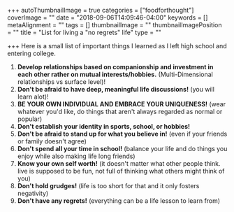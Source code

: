 +++
autoThumbnailImage = true
categories = ["foodforthought"]
coverImage = ""
date = "2018-09-06T14:09:46-04:00"
keywords = []
metaAlignment = ""
tags = []
thumbnailImage = ""
thumbnailImagePosition = ""
title = "List for living a \"no regrets\" life"
type = ""

+++
Here is a small list of important things I learned as I left high school and entering college.

<!--more-->

1.  **Develop relationships based on companionship and investment in each other rather on mutual interests/hobbies.** (Multi-Dimensional relationships vs surface level)!
2. **Don't be afraid to have deep, meaningful life discussions!** (you will learn alot)!
3. **BE YOUR OWN INDIVIDUAL AND EMBRACE YOUR UNIQUENESS!** (wear whatever you'd like, do things that aren't always regarded as normal or popular)
4. **Don't establish your identity in sports, school, or hobbies!**
5. **Don't be afraid to stand up for what you believe in!** (even if your friends or family doesn't agree) 
6. **Don't spend all your time in school!** (balance your life and do things you enjoy while also making life long friends)
7. **Know your own self worth!** (it doesn't matter what other people think. live is supposed to be fun, not full of thinking what others might think of you)
8. **Don't hold grudges!** (life is too short for that and it only fosters negativity)
9. **Don't have any regrets!** (everything can be a life lesson to learn from)